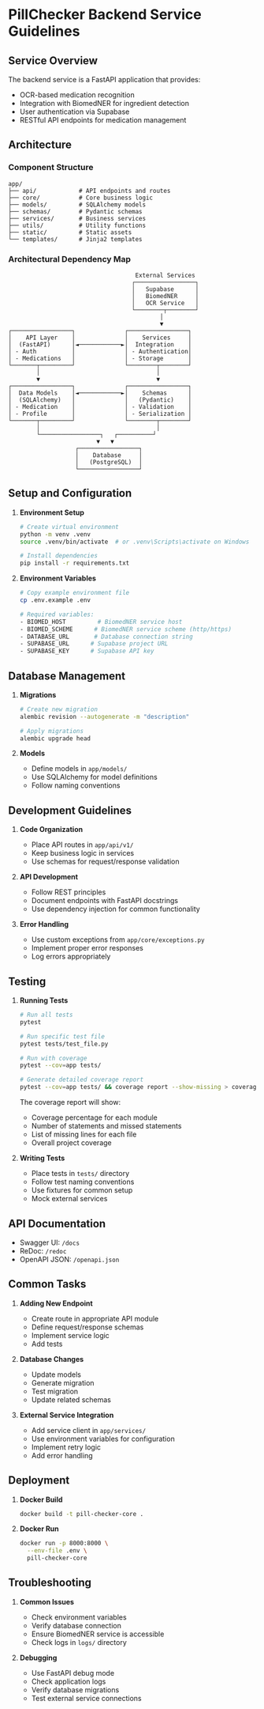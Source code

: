 # PillChecker Backend Service Guidelines

## Service Overview
The backend service is a FastAPI application that provides:
- OCR-based medication recognition
- Integration with BiomedNER for ingredient detection
- User authentication via Supabase
- RESTful API endpoints for medication management

## Architecture

### Component Structure
```
app/
├── api/            # API endpoints and routes
├── core/           # Core business logic
├── models/         # SQLAlchemy models
├── schemas/        # Pydantic schemas
├── services/       # Business services
├── utils/          # Utility functions
├── static/         # Static assets
└── templates/      # Jinja2 templates
```

### Architectural Dependency Map
```
                                    External Services
                                   ┌─────────────────┐
                                   │   Supabase      │
                                   │   BiomedNER     │
                                   │   OCR Service   │
                                   └────────┬────────┘
                                           │
                                           ▼
┌─────────────────┐              ┌─────────────────┐
│    API Layer    │              │    Services     │
│  (FastAPI)      │◄────────────►│  Integration    │
│ - Auth          │              │ - Authentication│
│ - Medications   │              │ - Storage       │
└───────┬─────────┘              └────────┬────────┘
        │                                 │
        ▼                                 ▼
┌─────────────────┐              ┌─────────────────┐
│  Data Models    │◄────────────►│    Schemas      │
│  (SQLAlchemy)   │              │   (Pydantic)    │
│ - Medication    │              │ - Validation    │
│ - Profile       │              │ - Serialization │
└───────┬─────────┘              └────────┬────────┘
        │                                 │
        └─────────────────┐   ┌──────────┘
                         ▼   ▼
                   ┌─────────────────┐
                   │    Database     │
                   │   (PostgreSQL)  │
                   └─────────────────┘
```

## Setup and Configuration
1. **Environment Setup**
   ```bash
   # Create virtual environment
   python -m venv .venv
   source .venv/bin/activate  # or .venv\Scripts\activate on Windows

   # Install dependencies
   pip install -r requirements.txt
   ```

2. **Environment Variables**
   ```bash
   # Copy example environment file
   cp .env.example .env

   # Required variables:
   - BIOMED_HOST         # BiomedNER service host
   - BIOMED_SCHEME      # BiomedNER service scheme (http/https)
   - DATABASE_URL       # Database connection string
   - SUPABASE_URL      # Supabase project URL
   - SUPABASE_KEY      # Supabase API key
   ```

## Database Management
1. **Migrations**
   ```bash
   # Create new migration
   alembic revision --autogenerate -m "description"

   # Apply migrations
   alembic upgrade head
   ```

2. **Models**
   - Define models in `app/models/`
   - Use SQLAlchemy for model definitions
   - Follow naming conventions

## Development Guidelines
1. **Code Organization**
   - Place API routes in `app/api/v1/`
   - Keep business logic in services
   - Use schemas for request/response validation

2. **API Development**
   - Follow REST principles
   - Document endpoints with FastAPI docstrings
   - Use dependency injection for common functionality

3. **Error Handling**
   - Use custom exceptions from `app/core/exceptions.py`
   - Implement proper error responses
   - Log errors appropriately

## Testing
1. **Running Tests**
   ```bash
   # Run all tests
   pytest

   # Run specific test file
   pytest tests/test_file.py

   # Run with coverage
   pytest --cov=app tests/

   # Generate detailed coverage report
   pytest --cov=app tests/ && coverage report --show-missing > coverage_report.txt
   ```

   The coverage report will show:
   - Coverage percentage for each module
   - Number of statements and missed statements
   - List of missing lines for each file
   - Overall project coverage

2. **Writing Tests**
   - Place tests in `tests/` directory
   - Follow test naming conventions
   - Use fixtures for common setup
   - Mock external services

## API Documentation
- Swagger UI: `/docs`
- ReDoc: `/redoc`
- OpenAPI JSON: `/openapi.json`

## Common Tasks
1. **Adding New Endpoint**
   - Create route in appropriate API module
   - Define request/response schemas
   - Implement service logic
   - Add tests

2. **Database Changes**
   - Update models
   - Generate migration
   - Test migration
   - Update related schemas

3. **External Service Integration**
   - Add service client in `app/services/`
   - Use environment variables for configuration
   - Implement retry logic
   - Add error handling

## Deployment
1. **Docker Build**
   ```bash
   docker build -t pill-checker-core .
   ```

2. **Docker Run**
   ```bash
   docker run -p 8000:8000 \
     --env-file .env \
     pill-checker-core
   ```

## Troubleshooting
1. **Common Issues**
   - Check environment variables
   - Verify database connection
   - Ensure BiomedNER service is accessible
   - Check logs in `logs/` directory

2. **Debugging**
   - Use FastAPI debug mode
   - Check application logs
   - Verify database migrations
   - Test external service connections
